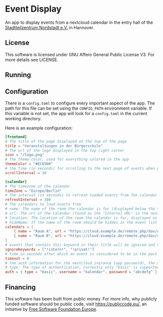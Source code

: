 # Event Display

An app to display events from a nextcloud calendar in the entry hall of the [Stadtteilzentrum Nordstadt e.V.](https://www.stadtteil-zentrum-nordstadt.de/) in Hannover.

## License

This software is licensed under GNU Affero General Public License V3. For more details see LICENSE.

## Running



## Configuration

There is a `config.toml` to configure every important aspect of the app. The path for this file can be set using the `CONFIG_PATH` environment variable. If this variable is not set, the app will look for a `config.toml` in the current working directory.

Here is an example configuration:

```toml
[frontend]
# The title of the page displayed at the top of the page
title = "Veranstaltungen in der Bürgerschule"
# The url of the logo displayed in the top right corner
icon = "/logo.png"
# The theme color, used for everything colored in the app
themeColor = "#EC6500"
# the time (in seconds) for scrolling to the next page of events when pagination is happening because of a lot of events (optional, default: 10)
scrollInterval = 10

[calendar]
# The timezone of the calendar
timeZone = "Europe/Berlin"
# The interval (in seconds) to refresh loaded events from the calendar
refreshInterval = 300
# The calendars to load events from
# name: The name of the room the calendar is for (displayed below the title of the event)
# url: The url of the calendar (found as the "Internal URL" in the nextcloud calendar settings)
# location: The location of the room the calendar is for, displayed on the right of the event list (optional, default: "")
# hideName: If the name of the room should be hidden in the event list (below the title) (optional, default: false)
calendars = [
    { name = "Raum A", url = "https://cloud.example.de/remote.php/dav/calendars/kalendar/raum-a/", location = "2. OG", hideName = false },
    { name = "Raum B", url = "https://cloud.example.de/remote.php/dav/calendars/kalendar/raum-b/", location = "2. OG", hideName = false },
]
# events that contain this keyword in their title will be ignored and not shown in the event list
ignoreKeywords = ["!intern!", "!privat!"]
# time in seconds after which an event is considered to be in the past and will be removed from the event list
timeout = 0
# the auth information for the nextcloud instance (app password), the user must have read access to the calendars specified above
# type: The type of authentication, currently only "basic" is supported (optional)
auth = { type = "basic", username = "kalendar", password = "abcdefg" }
```
## Financing
This software has been built from public money. For more info, why publicly funded software should be public code, visit https://publiccode.eu/, an initiative by [Free Software Foundation Europe](https://fsfe.org/).
